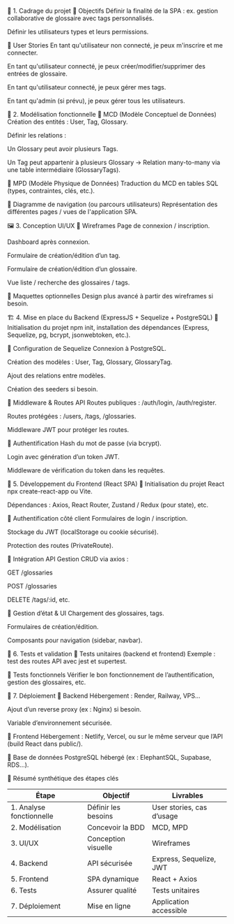 🧠 1. Cadrage du projet
🔸 Objectifs
Définir la finalité de la SPA : ex. gestion collaborative de glossaire avec tags personnalisés.

Définir les utilisateurs types et leurs permissions.

🔸 User Stories
En tant qu'utilisateur non connecté, je peux m'inscrire et me connecter.

En tant qu'utilisateur connecté, je peux créer/modifier/supprimer des entrées de glossaire.

En tant qu'utilisateur connecté, je peux gérer mes tags.

En tant qu'admin (si prévu), je peux gérer tous les utilisateurs.

🧾 2. Modélisation fonctionnelle
🔸 MCD (Modèle Conceptuel de Données)
Création des entités : User, Tag, Glossary.

Définir les relations :

Un Glossary peut avoir plusieurs Tags.

Un Tag peut appartenir à plusieurs Glossary → Relation many-to-many via une table intermédiaire (GlossaryTags).

🔸 MPD (Modèle Physique de Données)
Traduction du MCD en tables SQL (types, contraintes, clés, etc.).

🔸 Diagramme de navigation (ou parcours utilisateurs)
Représentation des différentes pages / vues de l'application SPA.

🖼️ 3. Conception UI/UX
🔸 Wireframes
Page de connexion / inscription.

Dashboard après connexion.

Formulaire de création/édition d’un tag.

Formulaire de création/édition d’un glossaire.

Vue liste / recherche des glossaires / tags.

🔸 Maquettes optionnelles
Design plus avancé à partir des wireframes si besoin.

🏗️ 4. Mise en place du Backend (ExpressJS + Sequelize + PostgreSQL)
🔸 Initialisation du projet
npm init, installation des dépendances (Express, Sequelize, pg, bcrypt, jsonwebtoken, etc.).

🔸 Configuration de Sequelize
Connexion à PostgreSQL.

Création des modèles : User, Tag, Glossary, GlossaryTag.

Ajout des relations entre modèles.

Création des seeders si besoin.

🔸 Middleware & Routes API
Routes publiques : /auth/login, /auth/register.

Routes protégées : /users, /tags, /glossaries.

Middleware JWT pour protéger les routes.

🔸 Authentification
Hash du mot de passe (via bcrypt).

Login avec génération d’un token JWT.

Middleware de vérification du token dans les requêtes.

🧩 5. Développement du Frontend (React SPA)
🔸 Initialisation du projet React
npx create-react-app ou Vite.

Dépendances : Axios, React Router, Zustand / Redux (pour state), etc.

🔸 Authentification côté client
Formulaires de login / inscription.

Stockage du JWT (localStorage ou cookie sécurisé).

Protection des routes (PrivateRoute).

🔸 Intégration API
Gestion CRUD via axios :

GET /glossaries

POST /glossaries

DELETE /tags/:id, etc.

🔸 Gestion d’état & UI
Chargement des glossaires, tags.

Formulaires de création/édition.

Composants pour navigation (sidebar, navbar).

🧪 6. Tests et validation
🔸 Tests unitaires (backend et frontend)
Exemple : test des routes API avec jest et supertest.

🔸 Tests fonctionnels
Vérifier le bon fonctionnement de l’authentification, gestion des glossaires, etc.

🚀 7. Déploiement
🔸 Backend
Hébergement : Render, Railway, VPS…

Ajout d’un reverse proxy (ex : Nginx) si besoin.

Variable d’environnement sécurisée.

🔸 Frontend
Hébergement : Netlify, Vercel, ou sur le même serveur que l’API (build React dans public/).

🔸 Base de données
PostgreSQL hébergé (ex : ElephantSQL, Supabase, RDS...).

📌 Résumé synthétique des étapes clés

| Étape                    | Objectif            | Livrables                 |
| ------------------------ | ------------------- | ------------------------- |
| 1. Analyse fonctionnelle | Définir les besoins | User stories, cas d’usage |
| 2. Modélisation          | Concevoir la BDD    | MCD, MPD                  |
| 3. UI/UX                 | Conception visuelle | Wireframes                |
| 4. Backend               | API sécurisée       | Express, Sequelize, JWT   |
| 5. Frontend              | SPA dynamique       | React + Axios             |
| 6. Tests                 | Assurer qualité     | Tests unitaires           |
| 7. Déploiement           | Mise en ligne       | Application accessible    |
